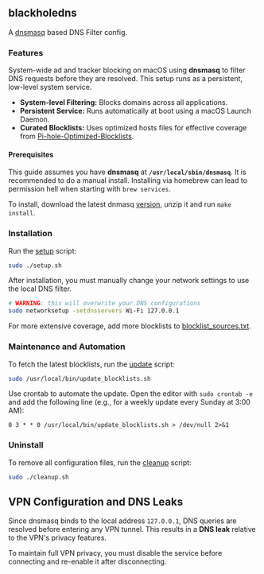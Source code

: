 ## blackholedns
A [dnsmasq](https://thekelleys.org.uk/dnsmasq/doc.html) based DNS Filter config.

### Features

System-wide ad and tracker blocking on macOS using **dnsmasq** to filter DNS requests before they are resolved. This setup runs as a persistent, low-level system service.

* **System-level Filtering:** Blocks domains across all applications.
* **Persistent Service:** Runs automatically at boot using a macOS Launch Daemon.
* **Curated Blocklists:** Uses optimized hosts files for effective coverage from [Pi-hole-Optimized-Blocklists](https://github.com/zachlagden/Pi-hole-Optimized-Blocklists/tree/main).

#### Prerequisites

This guide assumes you have **dnsmasq** at **`/usr/local/sbin/dnsmasq`**.
It is recommended to do a manual install. Installing via homebrew can lead to permission hell when starting with `brew services`.

To install, download the latest dnmasq [version](https://thekelleys.org.uk/dnsmasq/), unzip it and run `make install`.

### Installation

Run the [setup](setup.sh) script:

```bash
sudo ./setup.sh
```

After installation, you must manually change your network settings to use the local DNS filter.

```bash
# WARNING: this will overwrite your DNS configurations
sudo networksetup -setdnsservers Wi-Fi 127.0.0.1
```

For more extensive coverage, add more blocklists to [blocklist_sources.txt](blocklist_sources.txt).

### Maintenance and Automation

To fetch the latest blocklists, run the [update](update_blocklists.sh) script:

```bash
sudo /usr/local/bin/update_blocklists.sh
```

Use crontab to automate the update. Open the editor with `sudo crontab -e` and add the following line (e.g., for a weekly update every Sunday at 3:00 AM):

```Code snippet
0 3 * * 0 /usr/local/bin/update_blocklists.sh > /dev/null 2>&1
```

### Uninstall

To remove all configuration files, run the [cleanup](cleanup.sh) script:

```Bash
sudo ./cleanup.sh
```

## VPN Configuration and DNS Leaks
Since dnsmasq binds to the local address `127.0.0.1`, DNS queries are resolved before entering any VPN tunnel. This results in a **DNS leak** relative to the VPN's privacy features.

To maintain full VPN privacy, you must disable the service before connecting and re-enable it after disconnecting.
